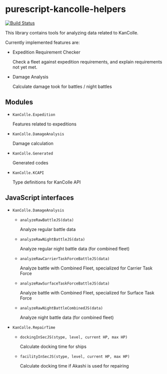 # purescript-kancolle-helpers

[![Build Status](https://travis-ci.org/Javran/purescript-kancolle-helpers.svg?branch=master)](https://travis-ci.org/Javran/purescript-kancolle-helpers)

This library contains tools for analyzing data related to KanColle.

Currently implemented features are:

* Expedition Requirement Checker

    Check a fleet against expedition requirements,
    and explain requirements not yet met.

* Damage Analysis

    Calculate damage took for battles / night battles

## Modules

* `KanColle.Expedition`

    Features related to expeditions

* `KanColle.DamageAnalysis`

    Damage calculation

* `KanColle.Generated`

    Generated codes

* `KanColle.KCAPI`

    Type definitions for KanColle API

## JavaScript interfaces

* `KanColle.DamageAnalysis`

    * `analyzeRawBattleJS(data)`

        Analyze regular battle data

    * `analyzeRawNightBattleJS(data)`

        Analyze regular night battle data (for combined fleet)

    * `analyzeRawCarrierTaskForceBattleJS(data)`

        Analyze battle with Combined Fleet, specialized for Carrier Task Force

    * `analyzeRawSurfaceTaskForceBattleJS(data)`

        Analyze battle with Combined Fleet, specialized for Surface Task Force

    * `analyzeRawNightBattleCombinedJS(data)`

        Analyze night battle data (for combined fleet)

* `KanColle.RepairTime`

    * `dockingInSecJS(stype, level, current HP, max HP)`

        Calculate docking time for ships

    * `facilityInSecJS(stype, level, current HP, max HP)`

        Calculate docking time if Akashi is used for repairing
